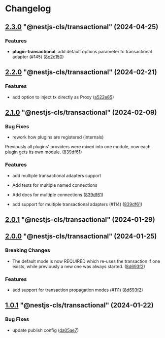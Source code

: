 # Changelog

<!-- MONODEPLOY:BELOW -->

## [2.3.0](https://github.com/Papooch/nestjs-cls/compare/@nestjs-cls/transactional@2.2.2...@nestjs-cls/transactional@2.3.0) "@nestjs-cls/transactional" (2024-04-25)<a name="2.3.0"></a>

### Features

* **plugin-transactional**: add default options parameter to transactional adapter  (#145) ([8c2c150](https://github.com/Papooch/nestjs-cls/commits/8c2c150))




## [2.2.0](https://github.com/Papooch/nestjs-cls/compare/@nestjs-cls/transactional@2.1.0...@nestjs-cls/transactional@2.2.0) "@nestjs-cls/transactional" (2024-02-21)<a name="2.2.0"></a>

### Features

* add option to inject tx directly as Proxy ([a522e85](https://github.com/Papooch/nestjs-cls/commits/a522e85))




## [2.1.0](https://github.com/Papooch/nestjs-cls/compare/@nestjs-cls/transactional@2.0.3...@nestjs-cls/transactional@2.1.0) "@nestjs-cls/transactional" (2024-02-09)<a name="2.1.0"></a>

### Bug Fixes

* rework how plugins are registered (internals)

Previously all plugins' providers were mixed into one module,
now each plugin gets its own module. ([839df61](https://github.com/Papooch/nestjs-cls/commits/839df61))

### Features

* add multiple transactional adapters support

* Add tests for multiple named connections

* Add docs for multiple connections ([839df61](https://github.com/Papooch/nestjs-cls/commits/839df61))
* add support for multiple transactional adapters (#114) ([839df61](https://github.com/Papooch/nestjs-cls/commits/839df61))




## [2.0.1](https://github.com/Papooch/nestjs-cls/compare/@nestjs-cls/transactional@2.0.0...@nestjs-cls/transactional@2.0.1) "@nestjs-cls/transactional" (2024-01-29)<a name="2.0.1"></a>



## [2.0.0](https://github.com/Papooch/nestjs-cls/compare/@nestjs-cls/transactional@1.0.1...@nestjs-cls/transactional@2.0.0) "@nestjs-cls/transactional" (2024-01-25)<a name="2.0.0"></a>

### Breaking Changes

* The default mode is now REQUIRED which re-uses the transaction if one exists, while previously a new one was always started. ([8d693f2](https://github.com/Papooch/nestjs-cls/commits/8d693f2))

### Features

* add support for transaction propagation modes (#111) ([8d693f2](https://github.com/Papooch/nestjs-cls/commits/8d693f2))




## [1.0.1](https://github.com/Papooch/nestjs-cls/compare/@nestjs-cls/transactional@1.0.0...@nestjs-cls/transactional@1.0.1) "@nestjs-cls/transactional" (2024-01-22)<a name="1.0.1"></a>

### Bug Fixes

* update publish config ([da05ae7](https://github.com/Papooch/nestjs-cls/commits/da05ae7))


